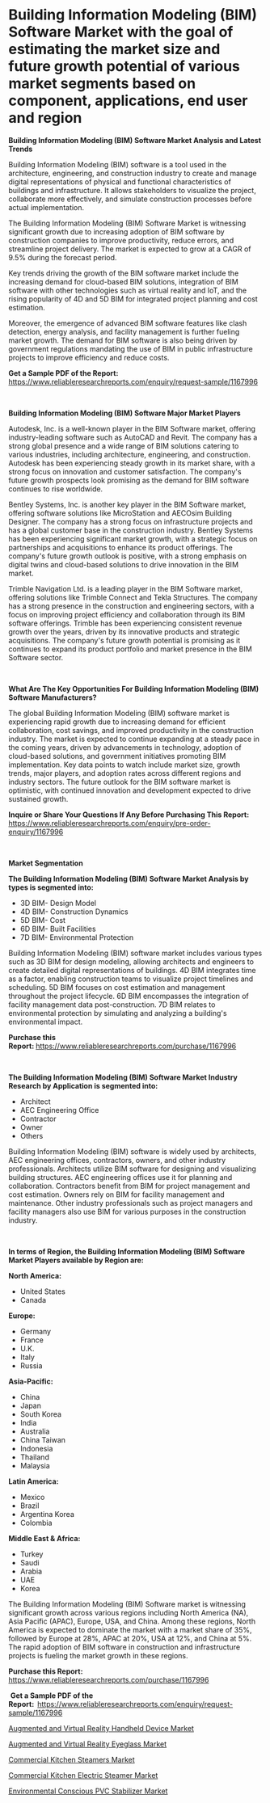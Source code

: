 <p><h1>Building Information Modeling (BIM) Software Market with the goal of estimating the market size and future growth potential of various market segments based on component, applications, end user and region</h1></p><p><strong>Building Information Modeling (BIM) Software Market Analysis and Latest Trends</strong></p>
<p><p>Building Information Modeling (BIM) software is a tool used in the architecture, engineering, and construction industry to create and manage digital representations of physical and functional characteristics of buildings and infrastructure. It allows stakeholders to visualize the project, collaborate more effectively, and simulate construction processes before actual implementation.</p><p>The Building Information Modeling (BIM) Software Market is witnessing significant growth due to increasing adoption of BIM software by construction companies to improve productivity, reduce errors, and streamline project delivery. The market is expected to grow at a CAGR of 9.5% during the forecast period.</p><p>Key trends driving the growth of the BIM software market include the increasing demand for cloud-based BIM solutions, integration of BIM software with other technologies such as virtual reality and IoT, and the rising popularity of 4D and 5D BIM for integrated project planning and cost estimation.</p><p>Moreover, the emergence of advanced BIM software features like clash detection, energy analysis, and facility management is further fueling market growth. The demand for BIM software is also being driven by government regulations mandating the use of BIM in public infrastructure projects to improve efficiency and reduce costs.</p></p>
<p><strong>Get a Sample PDF of the Report:&nbsp;</strong> <a href="https://www.reliableresearchreports.com/enquiry/request-sample/1167996">https://www.reliableresearchreports.com/enquiry/request-sample/1167996</a></p>
<p>&nbsp;</p>
<p><strong>Building Information Modeling (BIM) Software Major Market Players</strong></p>
<p><p>Autodesk, Inc. is a well-known player in the BIM Software market, offering industry-leading software such as AutoCAD and Revit. The company has a strong global presence and a wide range of BIM solutions catering to various industries, including architecture, engineering, and construction. Autodesk has been experiencing steady growth in its market share, with a strong focus on innovation and customer satisfaction. The company's future growth prospects look promising as the demand for BIM software continues to rise worldwide.</p><p>Bentley Systems, Inc. is another key player in the BIM Software market, offering software solutions like MicroStation and AECOsim Building Designer. The company has a strong focus on infrastructure projects and has a global customer base in the construction industry. Bentley Systems has been experiencing significant market growth, with a strategic focus on partnerships and acquisitions to enhance its product offerings. The company's future growth outlook is positive, with a strong emphasis on digital twins and cloud-based solutions to drive innovation in the BIM market.</p><p>Trimble Navigation Ltd. is a leading player in the BIM Software market, offering solutions like Trimble Connect and Tekla Structures. The company has a strong presence in the construction and engineering sectors, with a focus on improving project efficiency and collaboration through its BIM software offerings. Trimble has been experiencing consistent revenue growth over the years, driven by its innovative products and strategic acquisitions. The company's future growth potential is promising as it continues to expand its product portfolio and market presence in the BIM Software sector.</p></p>
<p>&nbsp;</p>
<p><strong>What Are The Key Opportunities For Building Information Modeling (BIM) Software Manufacturers?</strong></p>
<p><p>The global Building Information Modeling (BIM) software market is experiencing rapid growth due to increasing demand for efficient collaboration, cost savings, and improved productivity in the construction industry. The market is expected to continue expanding at a steady pace in the coming years, driven by advancements in technology, adoption of cloud-based solutions, and government initiatives promoting BIM implementation. Key data points to watch include market size, growth trends, major players, and adoption rates across different regions and industry sectors. The future outlook for the BIM software market is optimistic, with continued innovation and development expected to drive sustained growth.</p></p>
<p><strong>Inquire or Share Your Questions If Any Before Purchasing This Report:</strong> <a href="https://www.reliableresearchreports.com/enquiry/pre-order-enquiry/1167996">https://www.reliableresearchreports.com/enquiry/pre-order-enquiry/1167996</a></p>
<p>&nbsp;</p>
<p><strong>Market Segmentation</strong></p>
<p><strong>The Building Information Modeling (BIM) Software Market Analysis by types is segmented into:</strong></p>
<p><ul><li>3D BIM- Design Model</li><li>4D BIM- Construction Dynamics</li><li>5D BIM- Cost</li><li>6D BIM- Built Facilities</li><li>7D BIM- Environmental Protection</li></ul></p>
<p><p>Building Information Modeling (BIM) software market includes various types such as 3D BIM for design modeling, allowing architects and engineers to create detailed digital representations of buildings. 4D BIM integrates time as a factor, enabling construction teams to visualize project timelines and scheduling. 5D BIM focuses on cost estimation and management throughout the project lifecycle. 6D BIM encompasses the integration of facility management data post-construction. 7D BIM relates to environmental protection by simulating and analyzing a building's environmental impact.</p></p>
<p><strong>Purchase this Report:&nbsp;</strong><a href="https://www.reliableresearchreports.com/purchase/1167996">https://www.reliableresearchreports.com/purchase/1167996</a></p>
<p>&nbsp;</p>
<p><strong>The Building Information Modeling (BIM) Software Market Industry Research by Application is segmented into:</strong></p>
<p><ul><li>Architect</li><li>AEC Engineering Office</li><li>Contractor</li><li>Owner</li><li>Others</li></ul></p>
<p><p>Building Information Modeling (BIM) software is widely used by architects, AEC engineering offices, contractors, owners, and other industry professionals. Architects utilize BIM software for designing and visualizing building structures. AEC engineering offices use it for planning and collaboration. Contractors benefit from BIM for project management and cost estimation. Owners rely on BIM for facility management and maintenance. Other industry professionals such as project managers and facility managers also use BIM for various purposes in the construction industry.</p></p>
<p>&nbsp;</p>
<p><strong>In terms of Region, the Building Information Modeling (BIM) Software Market Players available by Region are:</strong></p>
<p>
    <p> <strong> North America: </strong>
        <ul>
            <li>United States</li>
            <li>Canada</li>
        </ul>
        </p> 
    <p> <strong> Europe: </strong>
        <ul>
            <li>Germany</li>
            <li>France</li>
            <li>U.K.</li>
            <li>Italy</li>
            <li>Russia</li>
        </ul>
        </p> 
    <p> <strong> Asia-Pacific: </strong>
        <ul>
            <li>China</li>
            <li>Japan</li>
            <li>South Korea</li>
            <li>India</li>
            <li>Australia</li>
            <li>China Taiwan</li>
            <li>Indonesia</li>
            <li>Thailand</li>
            <li>Malaysia</li>
        </ul>
        </p> 
    <p> <strong> Latin America: </strong>
        <ul>
            <li>Mexico</li>
            <li>Brazil</li>
            <li>Argentina Korea</li>
            <li>Colombia</li>
        </ul>
        </p> 
    <p> <strong> Middle East & Africa: </strong>
        <ul>
            <li>Turkey</li>
            <li>Saudi</li>
            <li>Arabia</li>
            <li>UAE</li>
            <li>Korea</li>
        </ul>
    </p>
    </p>
<p><p>The Building Information Modeling (BIM) Software market is witnessing significant growth across various regions including North America (NA), Asia Pacific (APAC), Europe, USA, and China. Among these regions, North America is expected to dominate the market with a market share of 35%, followed by Europe at 28%, APAC at 20%, USA at 12%, and China at 5%. The rapid adoption of BIM software in construction and infrastructure projects is fueling the market growth in these regions.</p></p>
<p><strong>Purchase this Report: </strong><a href="https://www.reliableresearchreports.com/purchase/1167996">https://www.reliableresearchreports.com/purchase/1167996</a></p>
<p>&nbsp;<strong>Get a Sample PDF of the Report:&nbsp;&nbsp;</strong><a href="https://www.reliableresearchreports.com/enquiry/request-sample/1167996">https://www.reliableresearchreports.com/enquiry/request-sample/1167996</a></p>
<p><strong></strong></p>
<p><p><a href="https://view.publitas.com/reportprime-1/augmented-and-virtual-reality-handheld-device-market-size-and-growth-market-segmentation-regional-and-country-breakdowns-and-market-trends-for-period-from-2024-2031/">Augmented and Virtual Reality Handheld Device Market</a></p><p><a href="https://view.publitas.com/reportprime-1/augmented-and-virtual-reality-eyeglass-market-size-reflecting-a-forecast-till-2031-market-by-type-by-application-and-by-geography/">Augmented and Virtual Reality Eyeglass Market</a></p><p><a href="https://mire-aunt-385.notion.site/Commercial-Kitchen-Steamers-Market-with-the-goal-of-estimating-the-market-size-and-future-growth-pot-7564fab367f7489ebd06f0cb13e30256">Commercial Kitchen Steamers Market</a></p><p><a href="https://invited-way-688.notion.site/Commercial-Kitchen-Electric-Steamer-Market-Challenges-Opportunities-and-Growth-Drivers-and-Major--d854615e00714e038895d2a89e68d564">Commercial Kitchen Electric Steamer Market</a></p><p><a href="https://butternut-bug-553.notion.site/Environmental-Conscious-PVC-Stabilizer-Market-Research-Report-Reveals-The-Latest-Trends-And-Opportun-4eaf3e5d584a4965a42e1d29879f188d">Environmental Conscious PVC Stabilizer Market</a></p></p>
